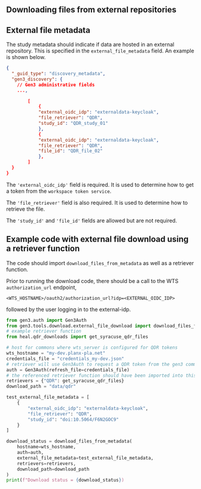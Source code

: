 ## Downloading files from external repositories

## External file metadata

The study metadata should indicate if data are hosted in an external repository.
This is specified in the `external_file_metadata` field. An example is shown below.


```json
{
  "_guid_type": "discovery_metadata",
  "gen3_discovery": {
    // Gen3 administrative fields
    ...,

        [
            {
            "external_oidc_idp": "externaldata-keycloak",
            "file_retriever": "QDR",
            "study_id": "QDR_study_01"
            },
            {
            "external_oidc_idp": "externaldata-keycloak",
            "file_retriever": "QDR",
            "file_id": "QDR_file_02"
            },
        ]
  }
}
```

The `'external_oidc_idp'` field is required. It is used to determine how to get a token from the `workspace token service`.

The `'file_retriever'` field is also required. It is used to determine how to retrieve the file.

The `'study_id'` and `'file_id'` fields are allowed but are not required.

## Example code with external file download using a retriever function

The code should import `download_files_from_metadata` as well as a retriever function.

Prior to running the download code, there should be a call to the WTS `authorization_url` endpoint,

`<WTS_HOSTNAME>/oauth2/authorization_url?idp=<EXTERNAL_OIDC_IDP>`

followed by the user logging in to the external-idp.

```python
from gen3.auth import Gen3Auth
from gen3.tools.download.external_file_download import download_files_from_metadata
# example retriever function
from heal.qdr_downloads import get_syracuse_qdr_files

# host for commons where wts_server is configured for QDR tokens
wts_hostname = "my-dev.planx-pla.net"
credentials_file = "credentials_my-dev.json"
# retriever will use Gen3Auth to request a QDR token from the gen3 commons
auth = Gen3Auth(refresh_file=credentials_file)
# the referenced retriever function should have been imported into this module
retrievers = {"QDR": get_syracuse_qdr_files}
download_path = "data/qdr"

test_external_file_metadata = [
    {
        "external_oidc_idp": "externaldata-keycloak",
        "file_retriever": "QDR",
        "study_id": "doi:10.5064/F6N2GOC9"
    }
]

download_status = download_files_from_metadata(
    hostname=wts_hostname,
    auth=auth,
    external_file_metadata=test_external_file_metadata,
    retrievers=retrievers,
    download_path=download_path
)
print(f"Download status = {download_status})
```
